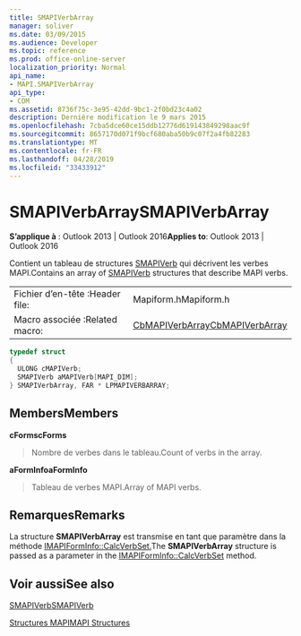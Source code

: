 ```yaml
---
title: SMAPIVerbArray
manager: soliver
ms.date: 03/09/2015
ms.audience: Developer
ms.topic: reference
ms.prod: office-online-server
localization_priority: Normal
api_name:
- MAPI.SMAPIVerbArray
api_type:
- COM
ms.assetid: 8736f75c-3e95-42dd-9bc1-2f0bd23c4a02
description: Dernière modification le 9 mars 2015
ms.openlocfilehash: 7cba5dce60ce15ddb12776d619143849298aac9f
ms.sourcegitcommit: 8657170d071f9bcf680aba50b9c07f2a4fb82283
ms.translationtype: MT
ms.contentlocale: fr-FR
ms.lasthandoff: 04/28/2019
ms.locfileid: "33433912"
---
```

# <a name="smapiverbarray"></a><span data-ttu-id="7b29d-103">SMAPIVerbArray</span><span class="sxs-lookup"><span data-stu-id="7b29d-103">SMAPIVerbArray</span></span>

  
  
<span data-ttu-id="7b29d-104">**S’applique à** : Outlook 2013 | Outlook 2016</span><span class="sxs-lookup"><span data-stu-id="7b29d-104">**Applies to**: Outlook 2013 | Outlook 2016</span></span> 
  
<span data-ttu-id="7b29d-105">Contient un tableau de structures [SMAPIVerb](smapiverb.md) qui décrivent les verbes MAPI.</span><span class="sxs-lookup"><span data-stu-id="7b29d-105">Contains an array of [SMAPIVerb](smapiverb.md) structures that describe MAPI verbs.</span></span> 
  
|||
|:-----|:-----|
|<span data-ttu-id="7b29d-106">Fichier d’en-tête :</span><span class="sxs-lookup"><span data-stu-id="7b29d-106">Header file:</span></span>  <br/> |<span data-ttu-id="7b29d-107">Mapiform.h</span><span class="sxs-lookup"><span data-stu-id="7b29d-107">Mapiform.h</span></span>  <br/> |
|<span data-ttu-id="7b29d-108">Macro associée :</span><span class="sxs-lookup"><span data-stu-id="7b29d-108">Related macro:</span></span>  <br/> |[<span data-ttu-id="7b29d-109">CbMAPIVerbArray</span><span class="sxs-lookup"><span data-stu-id="7b29d-109">CbMAPIVerbArray</span></span>](cbmapiverbarray.md) <br/> |
   
```cpp
typedef struct
{
  ULONG cMAPIVerb;
  SMAPIVerb aMAPIVerb[MAPI_DIM];
} SMAPIVerbArray, FAR * LPMAPIVERBARRAY;

```

## <a name="members"></a><span data-ttu-id="7b29d-110">Members</span><span class="sxs-lookup"><span data-stu-id="7b29d-110">Members</span></span>

 <span data-ttu-id="7b29d-111">**cForms**</span><span class="sxs-lookup"><span data-stu-id="7b29d-111">**cForms**</span></span>
  
> <span data-ttu-id="7b29d-112">Nombre de verbes dans le tableau.</span><span class="sxs-lookup"><span data-stu-id="7b29d-112">Count of verbs in the array.</span></span>
    
 <span data-ttu-id="7b29d-113">**aFormInfo**</span><span class="sxs-lookup"><span data-stu-id="7b29d-113">**aFormInfo**</span></span>
  
> <span data-ttu-id="7b29d-114">Tableau de verbes MAPI.</span><span class="sxs-lookup"><span data-stu-id="7b29d-114">Array of MAPI verbs.</span></span>
    
## <a name="remarks"></a><span data-ttu-id="7b29d-115">Remarques</span><span class="sxs-lookup"><span data-stu-id="7b29d-115">Remarks</span></span>

<span data-ttu-id="7b29d-116">La structure **SMAPIVerbArray** est transmise en tant que paramètre dans la méthode [IMAPIFormInfo::CalcVerbSet.](imapiforminfo-calcverbset.md)</span><span class="sxs-lookup"><span data-stu-id="7b29d-116">The **SMAPIVerbArray** structure is passed as a parameter in the [IMAPIFormInfo::CalcVerbSet](imapiforminfo-calcverbset.md) method.</span></span> 
  
## <a name="see-also"></a><span data-ttu-id="7b29d-117">Voir aussi</span><span class="sxs-lookup"><span data-stu-id="7b29d-117">See also</span></span>



[<span data-ttu-id="7b29d-118">SMAPIVerb</span><span class="sxs-lookup"><span data-stu-id="7b29d-118">SMAPIVerb</span></span>](smapiverb.md)


[<span data-ttu-id="7b29d-119">Structures MAPI</span><span class="sxs-lookup"><span data-stu-id="7b29d-119">MAPI Structures</span></span>](mapi-structures.md)

